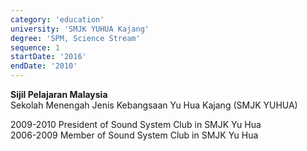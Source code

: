 ```yaml
---
category: 'education'
university: 'SMJK YUHUA Kajang'
degree: 'SPM, Science Stream'
sequence: 1
startDate: '2016'
endDate: '2010'
---
```


<b>Sijil Pelajaran Malaysia</b><br/>
Sekolah Menengah Jenis Kebangsaan Yu Hua Kajang (SMJK YUHUA)

2009-2010	President of Sound System Club in SMJK Yu Hua <br/>
2006-2009	Member of Sound System Club in SMJK Yu Hua
